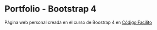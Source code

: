 # Portfolio - Bootstrap 4
Página web personal creada en el curso de Boostrap 4 en [Código Facilito](https://codigofacilito.com)

